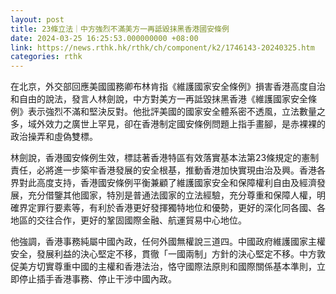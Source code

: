 ```yaml
---
layout: post
title: 23條立法｜中方強烈不滿美方一再詆毀抹黑香港國安條例
date: 2024-03-25 16:25:53.000000000 +08:00
link: https://news.rthk.hk/rthk/ch/component/k2/1746143-20240325.htm
categories: rthk
---
```


在北京，外交部回應美國國務卿布林肯指《維護國家安全條例》損害香港高度自治和自由的說法，發言人林劍說，中方對美方一再詆毀抹黑香港《維護國家安全條例》表示強烈不滿和堅決反對。他批評美國的國家安全體系密不透風，立法數量之多，域外效力之廣世上罕見，卻在香港制定國安條例問題上指手畫腳，是赤裸裸的政治操弄和虛偽雙標。

林劍說，香港國安條例生效，標誌著香港特區有效落實基本法第23條規定的憲制責任，必將進一步築牢香港發展的安全根基，推動香港加快實現由治及興。香港各界對此高度支持，香港國安條例平衡兼顧了維護國家安全和保障權利自由及經濟發展，充分借鑒其他國家，特別是普通法國家的立法經驗，充分尊重和保障人權，明確界定罪行要素等，有利於香港更好發揮獨特地位和優勢，更好的深化同各國、各地區的交往合作，更好的鞏固國際金融、航運貿易中心地位。

他強調，香港事務純屬中國內政，任何外國無權說三道四。中國政府維護國家主權安全，發展利益的決心堅定不移，貫徹「一國兩制」方針的決心堅定不移。中方敦促美方切實尊重中國的主權和香港法治，恪守國際法原則和國際關係基本準則，立即停止插手香港事務、停止干涉中國內政。
